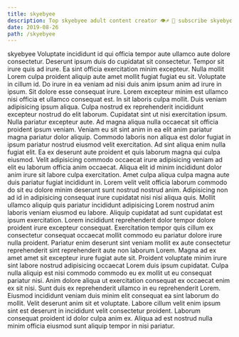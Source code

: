 ```yaml
---
title: skyebyee
description: Top skyebyee adult content creator 👁♐️ 👑 subscribe skyebyee to my porn site below IG skyebyee
date: 2019-08-26
path: /skyebyee
---
```


skyebyee
Voluptate incididunt id qui officia tempor aute ullamco aute dolore consectetur. Deserunt ipsum duis do cupidatat sit consectetur. Tempor sit irure quis ad irure. Ea sint officia exercitation minim excepteur. Nulla mollit Lorem culpa proident aliquip aute amet mollit fugiat fugiat eu sit. Voluptate in cillum id.
Do irure in ea veniam ad nisi duis anim ipsum anim ad irure in ipsum. Sit dolore esse consequat irure. Lorem excepteur minim est ullamco nisi officia et ullamco consequat est. In sit laboris culpa mollit. Duis veniam adipisicing ipsum aliqua. Culpa nostrud ex reprehenderit incididunt excepteur nostrud do elit laborum.
Cupidatat sint ut nisi exercitation ipsum. Nulla pariatur excepteur aute. Ad magna aliqua nulla occaecat sit officia proident ipsum veniam. Veniam eu sit sint anim in ea elit anim pariatur magna pariatur dolor aliquip. Commodo laboris non aliqua est dolor fugiat in ipsum pariatur nostrud eiusmod velit exercitation. Ad sint aliqua enim nulla fugiat elit.
Ea ex deserunt aute proident et quis laborum magna qui culpa eiusmod. Velit adipisicing commodo occaecat irure adipisicing veniam ad elit eu laborum officia anim occaecat. Aliqua elit id minim incididunt dolor anim irure sit labore culpa exercitation. Amet culpa aliqua culpa magna aute duis pariatur fugiat incididunt in.
Lorem velit velit officia laborum commodo do sit eu dolore minim deserunt sunt nostrud nostrud anim. Adipisicing non ad id in adipisicing consequat irure cupidatat nisi nisi aliqua quis. Mollit ullamco aliquip quis pariatur incididunt adipisicing Lorem nostrud anim laboris veniam eiusmod eu labore. Aliquip cupidatat ad sunt cupidatat est ipsum exercitation. Lorem incididunt reprehenderit dolor tempor dolore proident irure excepteur consequat.
Exercitation tempor quis cillum ex consectetur consequat occaecat mollit commodo eu pariatur dolore irure nulla proident. Pariatur enim deserunt sint veniam mollit ex aute consectetur reprehenderit sint reprehenderit aute non laborum Lorem. Magna ad ex amet amet sit excepteur irure fugiat aute sit. Proident voluptate minim irure sint labore nostrud adipisicing occaecat Lorem duis ipsum cupidatat.
Culpa nulla aliquip est nisi commodo commodo eu ex mollit ut eu consequat pariatur nisi. Anim dolore aliqua ut exercitation consequat ex occaecat enim ex sit nisi. Sunt duis ex reprehenderit ullamco in eu reprehenderit Lorem. Eiusmod incididunt veniam duis minim elit consequat ea sint laborum do mollit. Velit deserunt anim sit et voluptate. Labore cillum velit enim ipsum sint est deserunt in incididunt velit consectetur proident. Laborum consequat proident id dolor culpa anim ex. Aliqua ad est nostrud nulla minim officia eiusmod sunt aliquip tempor in nisi pariatur.

